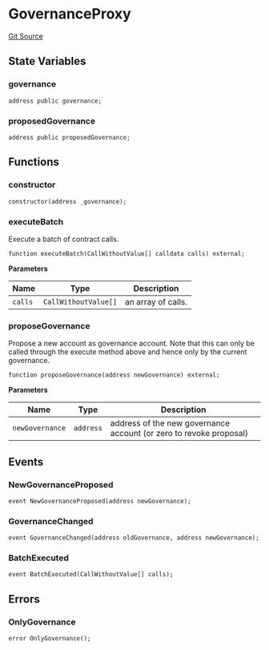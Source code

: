 # GovernanceProxy
[Git Source](https://github.com/supafinance/supa-foundry/blob/00eb35447ebc05e824f31afa1581898206764621/src/governance/GovernanceProxy.sol)


## State Variables
### governance

```solidity
address public governance;
```


### proposedGovernance

```solidity
address public proposedGovernance;
```


## Functions
### constructor


```solidity
constructor(address _governance);
```

### executeBatch

Execute a batch of contract calls.


```solidity
function executeBatch(CallWithoutValue[] calldata calls) external;
```
**Parameters**

|Name|Type|Description|
|----|----|-----------|
|`calls`|`CallWithoutValue[]`|an array of calls.|


### proposeGovernance

Propose a new account as governance account. Note that this can
only be called through the execute method above and hence only
by the current governance.


```solidity
function proposeGovernance(address newGovernance) external;
```
**Parameters**

|Name|Type|Description|
|----|----|-----------|
|`newGovernance`|`address`|address of the new governance account (or zero to revoke proposal)|


## Events
### NewGovernanceProposed

```solidity
event NewGovernanceProposed(address newGovernance);
```

### GovernanceChanged

```solidity
event GovernanceChanged(address oldGovernance, address newGovernance);
```

### BatchExecuted

```solidity
event BatchExecuted(CallWithoutValue[] calls);
```

## Errors
### OnlyGovernance

```solidity
error OnlyGovernance();
```

